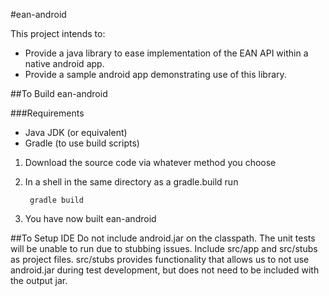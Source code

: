 #ean-android

This project intends to:
- Provide a java library to ease implementation of the EAN API within a native android app.
- Provide a sample android app demonstrating use of this library.

##To Build ean-android

###Requirements

- Java JDK (or equivalent)
- Gradle (to use build scripts)

1. Download the source code via whatever method you choose
2. In a shell in the same directory as a gradle.build run

        gradle build
3. You have now built ean-android

##To Setup IDE
Do not include android.jar on the classpath. The unit tests will be unable to run due to stubbing issues.
Include src/app and src/stubs as project files. 
src/stubs provides functionality that allows us to not use android.jar during test development, but does not need to be included with the output jar.